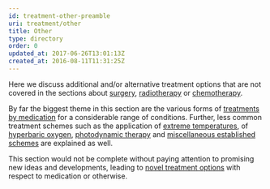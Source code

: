 ```yaml
---
id: treatment-other-preamble
uri: treatment/other
title: Other
type: directory
order: 0
updated_at: 2017-06-26T13:01:13Z
created_at: 2016-08-11T11:31:25Z
---
```


<p>Here we discuss additional and/or alternative treatment options
    that are not covered in the sections about <a href="/treatment/surgery">surgery</a>,
    <a href="/treatment/radiotherapy">radiotherapy</a> or
    <a href="/treatment/chemotherapy">chemotherapy</a>.</p>
<p>By far the biggest theme in this section are the various forms
    of <a href="/treatment/other/medication">treatments by medication</a>    for a considerable range of conditions. Further, less common
    treatment schemes such as the application of <a href="/treatment/other/extreme-temperatures">extreme temperatures</a>,
    of <a href="/treatment/other/hyperbaric-oxygen">hyperbaric oxygen</a>,
    <a href="/treatment/other/photodynamic-therapy">photodynamic therapy</a>    and <a href="/treatment/other/miscellaneous">miscellaneous established schemes</a>    are explained as well.</p>
<p>This section would not be complete without paying attention to
    promising new ideas and developments, leading to <a href="/treatment/other/new-developments">novel treatment options</a>    with respect to medication or otherwise.</p>
